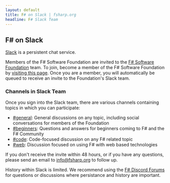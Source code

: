 ```yaml
---
layout: default
title: F# on Slack | fsharp.org
headline: F# Slack Team
---
```


## F# on Slack

[Slack](https://slack.com/) is a persistent chat service. 

Members of the F# Software Foundation are invited to the [F# Software Foundation](https://fsharp.slack.com/) team. To join, become a member of the F# Software Foundation by [visiting this page](https://foundation.fsharp.org/join). Once you are a member, you will automatically be queued to receive an invite to the Foundation's Slack team.  

### Channels in Slack Team

Once you sign into the Slack team, there are various channels containing topics in which you can participate:

* [#general](https://fsharp.slack.com/messages/general/): General discussions on any topic, including social conversations for members of the Foundation
* [#beginners](https://fsharp.slack.com/messages/beginners/): Questions and answers for beginners coming to F# and the F# Community
* [#code](https://fsharp.slack.com/messages/code/): Code-focused discussion on any F# related topic
* [#web](https://fsharp.slack.com/messages/web/): Discussion focused on using F# with web based technologies

If you don't receive the invite within 48 hours, or if you have any questions, please send an email to info@fsharp.org to follow up.

History within Slack is limited. We recommend using the [F# Discord Forums](https://discord.gg/R6n7c54) for questions or discussions where persistance and history are important.
